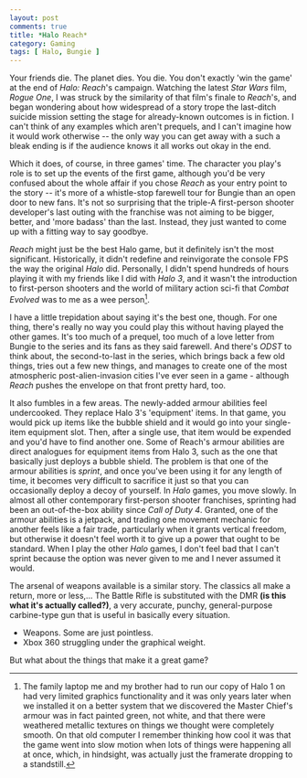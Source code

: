 ```yaml
---
layout: post
comments: true
title: *Halo Reach*
category: Gaming
tags: [ Halo, Bungie ]
---
```


Your friends die. The planet dies. You die. You don't exactly 'win the game' at the end of *Halo: Reach*'s campaign. Watching the latest *Star Wars* film, *Rogue One*, I was struck by the similarity of that film's finale to *Reach*'s, and began wondering about how widespread of a story trope the last-ditch suicide mission setting the stage for already-known outcomes is in fiction. I can't think of any examples which aren't prequels, and I can't imagine how it would work otherwise -- the only way you can get away with a such a bleak ending is if the audience knows it all works out okay in the end.

Which it does, of course, in three games' time. The character you play's role is to set up the events of the first game, although you'd be very confused about the whole affair if you chose *Reach* as your entry point to the story -- it's more of a whistle-stop farewell tour for Bungie than an open door to new fans. It's not so surprising that the triple-A first-person shooter developer's last outing with the franchise was not aiming to be bigger, better, and 'more badass' than the last. Instead, they just wanted to come up with a fitting way to say goodbye.

*Reach* might just be the best Halo game, but it definitely isn't the most significant. Historically, it didn't redefine and reinvigorate the console FPS the way the original *Halo* did. Personally, I didn't spend hundreds of hours playing it with my friends like I did with *Halo 3*, and it wasn't the introduction to first-person shooters and the world of military action sci-fi that *Combat Evolved* was to me as a wee person[^1].

I have a little trepidation about saying it's the best one, though. For one thing, there's really no way you could play this without having played the other games. It's too much of a prequel, too much of a love letter from Bungie to the series and its fans as they said farewell. And there's *ODST* to think about, the second-to-last in the series, which brings back a few old things, tries out a few new things, and manages to create one of the most atmospheric post-alien-invasion cities I've ever seen in a game - although *Reach* pushes the envelope on that front pretty hard, too.

It also fumbles in a few areas. The newly-added armour abilities feel undercooked. They replace Halo 3's 'equipment' items. In that game, you would pick up items like the bubble shield and it would go into your single-item equipment slot. Then, after a single use, that item would be expended and you'd have to find another one. Some of Reach's armour abilities are direct analogues for equipment items from Halo 3, such as the one that basically just deploys a bubble shield. The problem is that one of the armour abilities is *sprint*, and once you've been using it for any length of time, it becomes very difficult to sacrifice it just so that you can occasionally deploy a decoy of yourself. In *Halo* games, you move slowly. In almost all other contemporary first-person shooter franchises, sprinting had been an out-of-the-box ability since *Call of Duty 4*. Granted, one of the armour abilities is a jetpack, and trading one movement mechanic for another feels like a fair trade, particularly when it grants vertical freedom, but otherwise it doesn't feel worth it to give up a power that ought to be standard. When I play the other *Halo* games, I don't feel bad that I can't sprint because the option was never given to me and I never assumed it would.

The arsenal of weapons available is a similar story. The classics all make a return, more or less,... The Battle Rifle is substituted with the DMR **(is this what it's actually called?)**, a very accurate, punchy, general-purpose carbine-type gun that is useful in basically every situation.  

- Weapons. Some are just pointless.
- Xbox 360 struggling under the graphical weight.

But what about the things that make it a great game?

[^1]: The family laptop me and my brother had to run our copy of Halo 1 on had very limited graphics functionality and it was only years later when we installed it on a better system that we discovered the Master Chief's armour was in fact painted green, not white, and that there were weathered metallic textures on things we thought were completely smooth. On that old computer I remember thinking how cool it was that the game went into slow motion when lots of things were happening all at once, which, in hindsight, was actually just the framerate dropping to a standstill.
